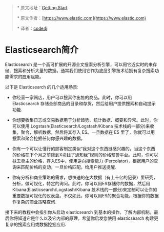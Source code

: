 > \* 原文地址：[Getting Start](https://www.elastic.co/guide/en/elasticsearch/reference/2.2/index.html) 
>
> \* 原文作者：[https://www.elastic.com](https://www.elastic.com)
>
> \* 译者：[code4j](https://github.com/rpgmakervx)

# Elasticsearch简介

Elasticsearch 是一个高可扩展的开源全文搜索分析引擎，可以用它近实时的来存储、搜索和分析大量的数据。通常我们使用它作为底层引擎技术给拥有复杂搜索功能需求的应用赋能。

以下是 Elasticsearch 的几个适用场景:

* 你经营一家网店，用户可以搜索你出售的商品。此时，你可以用 Elasticsearch 存储全部商品的目录和存货，然后给用户提供搜索和自动提示功能.

* 你想要收集日志或交易数据用于分析趋势、统计数据、概要和异常。此时，你可以使用 Logstash\(Elasticsearch/Logstash/Kibana 技术栈的一部分\)来收集，聚合，解析数据，然后将其存入 ES。一旦数据在 ES 里了，你就可以用搜索和聚合挖掘任何你感兴趣的数据。

* 你有一个可以让懂行的顾客制定类似“我对这个东西挺感兴趣的，当这个东西的价格在下个月之前降到X块钱了通知我”规则的价格预警平台。此时，你可以抹去卖主的价格，存入ES中，使用逆向搜索能力 (Percolator)，根据用户的查询来匹配价格的变动，一旦价格匹配，给用户推送提醒.

* 你有分析和商业策略的需求，想快速的在大数据（有上十亿的记录）里研究，分析，做可视化，特定的询问。此时，你可以用ES存储你的数据，然后用 Kibana\(Elasticsearch/Logstash/Kibana 技术栈的一部分\)来定制可以让你的重要数据可视化的仪表盘。不仅如此，你可以用ES的聚合功能，根据你的数据作复杂的商业策略查询.

接下来的教程中会指引你从启动 elasticsearch 到基本的操作，了解内部机制。最后你将知道它是什么以及它内部的原理，希望你启发您使用 elasticsearch 构建更复杂的搜索应用或数据挖掘应用.

